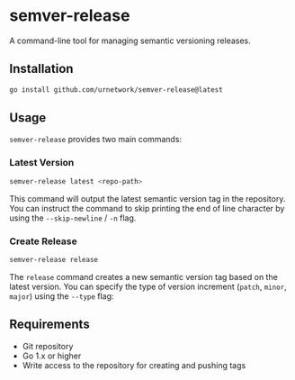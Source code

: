 # semver-release

A command-line tool for managing semantic versioning releases.

## Installation

```bash
go install github.com/urnetwork/semver-release@latest
```

## Usage

`semver-release` provides two main commands:

### Latest Version

```bash
semver-release latest <repo-path>
```

This command will output the latest semantic version tag in the repository.
You can instruct the command to skip printing the end of line character by using the `--skip-newline` / `-n` flag.

### Create Release
```bash
semver-release release
```

The `release` command creates a new semantic version tag based on the latest version. You can specify the type of version increment (`patch`, `minor`, `major`) using the `--type` flag:


## Requirements

- Git repository
- Go 1.x or higher
- Write access to the repository for creating and pushing tags
